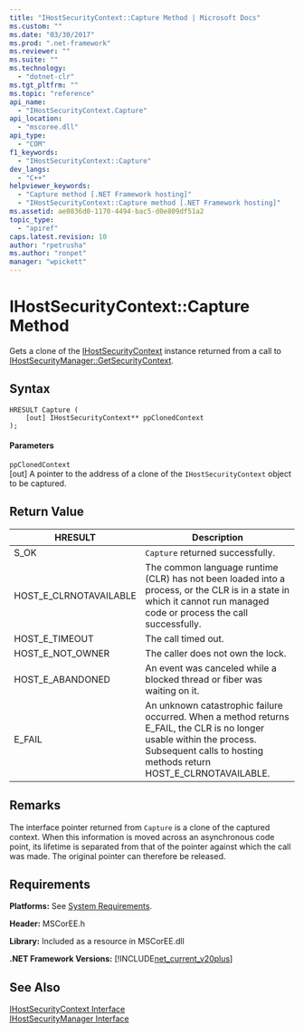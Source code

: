 ```yaml
---
title: "IHostSecurityContext::Capture Method | Microsoft Docs"
ms.custom: ""
ms.date: "03/30/2017"
ms.prod: ".net-framework"
ms.reviewer: ""
ms.suite: ""
ms.technology: 
  - "dotnet-clr"
ms.tgt_pltfrm: ""
ms.topic: "reference"
api_name: 
  - "IHostSecurityContext.Capture"
api_location: 
  - "mscoree.dll"
api_type: 
  - "COM"
f1_keywords: 
  - "IHostSecurityContext::Capture"
dev_langs: 
  - "C++"
helpviewer_keywords: 
  - "Capture method [.NET Framework hosting]"
  - "IHostSecurityContext::Capture method [.NET Framework hosting]"
ms.assetid: ae0836d0-1170-4494-bac5-d0e809df51a2
topic_type: 
  - "apiref"
caps.latest.revision: 10
author: "rpetrusha"
ms.author: "ronpet"
manager: "wpickett"
---
```

# IHostSecurityContext::Capture Method
Gets a clone of the [IHostSecurityContext](../../../../docs/framework/unmanaged-api/hosting/ihostsecuritycontext-interface.md) instance returned from a call to [IHostSecurityManager::GetSecurityContext](../../../../docs/framework/unmanaged-api/hosting/ihostsecuritymanager-getsecuritycontext-method.md).  
  
## Syntax  
  
```  
HRESULT Capture (  
    [out] IHostSecurityContext** ppClonedContext  
);  
```  
  
#### Parameters  
 `ppClonedContext`  
 [out] A pointer to the address of a clone of the `IHostSecurityContext` object to be captured.  
  
## Return Value  
  
|HRESULT|Description|  
|-------------|-----------------|  
|S_OK|`Capture` returned successfully.|  
|HOST_E_CLRNOTAVAILABLE|The common language runtime (CLR) has not been loaded into a process, or the CLR is in a state in which it cannot run managed code or process the call successfully.|  
|HOST_E_TIMEOUT|The call timed out.|  
|HOST_E_NOT_OWNER|The caller does not own the lock.|  
|HOST_E_ABANDONED|An event was canceled while a blocked thread or fiber was waiting on it.|  
|E_FAIL|An unknown catastrophic failure occurred. When a method returns E_FAIL, the CLR is no longer usable within the process. Subsequent calls to hosting methods return HOST_E_CLRNOTAVAILABLE.|  
  
## Remarks  
 The interface pointer returned from `Capture` is a clone of the captured context. When this information is moved across an asynchronous code point, its lifetime is separated from that of the pointer against which the call was made. The original pointer can therefore be released.  
  
## Requirements  
 **Platforms:** See [System Requirements](../../../../docs/framework/get-started/system-requirements.md).  
  
 **Header:** MSCorEE.h  
  
 **Library:** Included as a resource in MSCorEE.dll  
  
 **.NET Framework Versions:** [!INCLUDE[net_current_v20plus](../../../../includes/net-current-v20plus-md.md)]  
  
## See Also  
 [IHostSecurityContext Interface](../../../../docs/framework/unmanaged-api/hosting/ihostsecuritycontext-interface.md)   
 [IHostSecurityManager Interface](../../../../docs/framework/unmanaged-api/hosting/ihostsecuritymanager-interface.md)